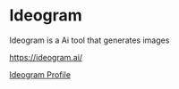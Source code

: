 # Ideogram
Ideogram is a Ai tool that generates images

https://ideogram.ai/

[Ideogram Profile](ideogram.yaml)
